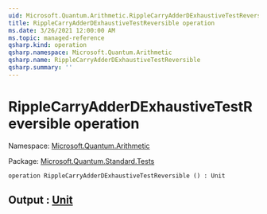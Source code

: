 ```yaml
---
uid: Microsoft.Quantum.Arithmetic.RippleCarryAdderDExhaustiveTestReversible
title: RippleCarryAdderDExhaustiveTestReversible operation
ms.date: 3/26/2021 12:00:00 AM
ms.topic: managed-reference
qsharp.kind: operation
qsharp.namespace: Microsoft.Quantum.Arithmetic
qsharp.name: RippleCarryAdderDExhaustiveTestReversible
qsharp.summary: ''
---
```


# RippleCarryAdderDExhaustiveTestReversible operation

Namespace: [Microsoft.Quantum.Arithmetic](xref:Microsoft.Quantum.Arithmetic)

Package: [Microsoft.Quantum.Standard.Tests](https://nuget.org/packages/Microsoft.Quantum.Standard.Tests)




```qsharp
operation RippleCarryAdderDExhaustiveTestReversible () : Unit
```


## Output : [Unit](xref:microsoft.quantum.lang-ref.unit)

